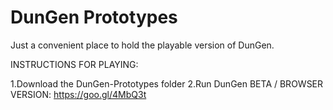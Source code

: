 # DunGen Prototypes
Just a convenient place to hold the playable version of DunGen.  

INSTRUCTIONS FOR PLAYING:

1.Download the DunGen-Prototypes folder
2.Run DunGen BETA
/
BROWSER VERSION: https://goo.gl/4MbQ3t
